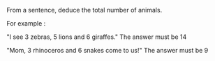 From a sentence, deduce the total number of animals. 

For example :

"I see 3 zebras, 5 lions and 6 giraffes."
The answer must be 14

"Mom, 3 rhinoceros and 6 snakes come to us!"
The answer must be 9